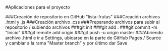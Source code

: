 #Aplicaciones para el proyecto

###Creación de repositorio en GitHub "lista-frutas"
###Creación archivos .html y .js
###Creación archivo .css
###Preparando archivos para subir al repositorio / subiendo archivos
###git init
###git add .
###git commit -m "Inicio"
###git remote add origin
###git push -u origin master
###Abriendo archivo .html e ir a Settings, ubicarse en la parte de GitHub Pages / Source y cambiar a la rama "Master branch" y por último dar Save
